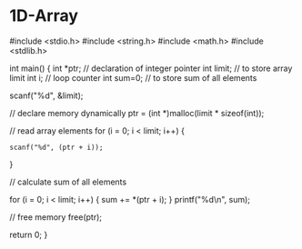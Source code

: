 # 1D-Array

#include <stdio.h>
#include <string.h>
#include <math.h>
#include <stdlib.h>

int main() {
  int *ptr;      // declaration of integer pointer
  int limit;     // to store array limit
  int i;         // loop counter
  int sum=0;     // to store sum of all elements

  scanf("%d", &limit);

  // declare memory dynamically
  ptr = (int *)malloc(limit * sizeof(int));

  // read array elements
  for (i = 0; i < limit; i++) {

    scanf("%d", (ptr + i));
  }


  // calculate sum of all elements
 
  for (i = 0; i < limit; i++) {
    sum += *(ptr + i);
  }
  printf("%d\n", sum);

  // free memory
  free(ptr); 

  return 0;
}

